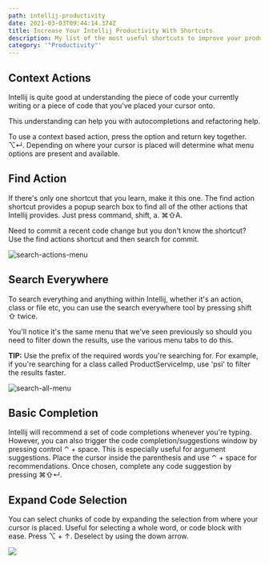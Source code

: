 ```yaml
---
path: intellij-productivity
date: 2021-03-03T09:44:14.374Z
title: Increase Your Intellij Productivity With Shortcuts
description: My list of the most useful shortcuts to improve your productivity in Intellij
category: '"Productivity"'
---
```

## Context Actions

Intellij is quite good at understanding the piece of code your currently writing or a piece of code that you've placed your cursor onto.

This understanding can help you with autocompletions and refactoring help. 

To use a context based action, press the option and return key together. ⌥↵. Depending on where your cursor is placed will determine what menu options are present and available.

## Find Action

If there's only one shortcut that you learn, make it this one. The find action shortcut provides a popup search box to find all of the other actions that Intellij provides. Just press command, shift, a. ⌘⇧A.

Need to commit a recent code change but you don't know the shortcut? Use the find actions shortcut and then search for commit. 

![search-actions-menu](assets/screenshot-2021-03-03-at-14.31.08.png "Search Actions Shortcut Menu")

## Search Everywhere

To search everything and anything within Intellij, whether it's an action, class or file etc, you can use the search everywhere tool by pressing shift ⇧ twice.

You'll notice it's the same menu that we've seen previously so should you need to filter down the results, use the various menu tabs to do this.

**TIP:** Use the prefix of the required words you're searching for. For example, if you're searching for a class called ProductServiceImp, use 'psi' to filter the results faster.

![search-all-menu](assets/screenshot-2021-03-03-at-19.07.33.png "Search all")



## Basic Completion

Intellij will recommend a set of code completions whenever you're typing. However, you can also trigger the code completion/suggestions window by pressing control ⌃ + space. This is especially useful for argument suggestions. Place the cursor inside the parenthesis and use ⌃ + space for recommendations. Once chosen, complete any code suggestion by pressing ⌘⇧↵.

## Expand Code Selection

You can select chunks of code by expanding the selection from where your cursor is placed. Useful for selecting a whole word, or code block with ease. Press ⌥ + ↑. Deselect by using the down arrow.

![](assets/codeselection.gif)
